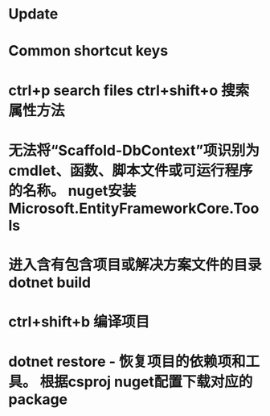 # Update
# Common shortcut keys
# ctrl+p  search files       ctrl+shift+o   搜索属性方法


#   无法将“Scaffold-DbContext”项识别为 cmdlet、函数、脚本文件或可运行程序的名称。 nuget安装 Microsoft.EntityFrameworkCore.Tools


# 进入含有包含项目或解决方案文件的目录  dotnet build
# ctrl+shift+b 编译项目

# dotnet restore - 恢复项目的依赖项和工具。   根据csproj nuget配置下载对应的package  